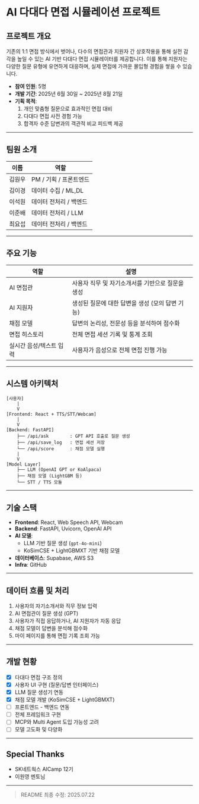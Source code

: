 # AI 다대다 면접 시뮬레이션 프로젝트

## 프로젝트 개요

기존의 1:1 면접 방식에서 벗어나, 다수의 면접관과 지원자 간 상호작용을 통해 실전 감각을 높일 수 있는 AI 기반 다대다 면접 시뮬레이터를 제공합니다. 이를 통해 지원자는 다양한 질문 유형에 유연하게 대응하며, 실제 면접에 가까운 몰입형 경험을 쌓을 수 있습니다.

- **참여 인원**: 5명  
- **개발 기간**: 2025년 6월 30일 ~ 2025년 8월 21일
- **기획 목적**:  
  1. 개인 맞춤형 질문으로 효과적인 면접 대비
  2. 다대다 면접 사전 경험 가능
  3. 합격자 수준 답변과의 객관적 비교 피드백 제공

---

## 팀원 소개

| 이름 | 역할 |
|------|------|
| 김원우 | PM / 기획 / 프론트엔드 | 
| 김이경 | 데이터 수집 / ML,DL |
| 이석원 | 데이터 전처리 / 백엔드 |
| 이준배 | 데이터 전처리 / LLM | 
| 최요섭 | 데이터 전처리 / 백엔드 | 

---

## 주요 기능

| 역할 | 설명 |
|------|------|
| AI 면접관 | 사용자 직무 및 자기소개서를 기반으로 질문을 생성 |
| AI 지원자 | 생성된 질문에 대한 답변을 생성 (모의 답변 기능) |
| 채점 모델 | 답변의 논리성, 전문성 등을 분석하여 점수화 |
| 면접 히스토리 | 전체 면접 세션 기록 및 통계 조회 |
| 실시간 음성/텍스트 입력 | 사용자가 음성으로 전체 면접 진행 가능 |

---

## 시스템 아키텍처

```
[사용자]
    |
    V
[Frontend: React + TTS/STT/Webcam] 
    |
    V
[Backend: FastAPI]
    ├── /api/ask        : GPT API 호출로 질문 생성
    ├── /api/save_log   : 면접 세션 저장
    └── /api/score      : 채점 모델 실행
    |
    V
[Model Layer]
    ├── LLM (OpenAI GPT or KoAlpaca)
    ├── 채점 모델 (LightGBM 등)
    └── STT / TTS 모듈
```

---

## 기술 스택

- **Frontend**: React, Web Speech API, Webcam  
- **Backend**: FastAPI, Uvicorn, OpenAI API  
- **AI 모델**:  
  - LLM 기반 질문 생성 (`gpt-4o-mini`)  
  - KoSimCSE + LightGBMXT 기반 채점 모델  
- **데이터베이스**: Supabase, AWS S3 
- **Infra**: GitHub

---

## 데이터 흐름 및 처리

1. 사용자의 자기소개서와 직무 정보 입력  
2. AI 면접관이 질문 생성 (GPT)  
3. 사용자가 직접 응답하거나, AI 지원자가 자동 응답  
4. 채점 모델이 답변을 분석해 점수화  
5. 마이 페이지를 통해 면접 기록 조회 가능  

---

## 개발 현황

- [x] 다대다 면접 구조 정의  
- [x] 사용자 UI 구현 (질문/답변 인터페이스)  
- [x] LLM 질문 생성기 연동  
- [x] 채점 모델 개발 (KoSimCSE + LightGBMXT)  
- [ ] 프론트엔드 - 백엔드 연동  
- [ ] 전체 프레임워크 구현
- [ ] MCP와 Multi Agent 도입 가능성 고려
- [ ] 모델 고도화 및 다양화

---

## Special Thanks

- SK네트웍스 AICamp 12기  
- 이원영 멘토님

---

> README 최종 수정: 2025.07.22  
